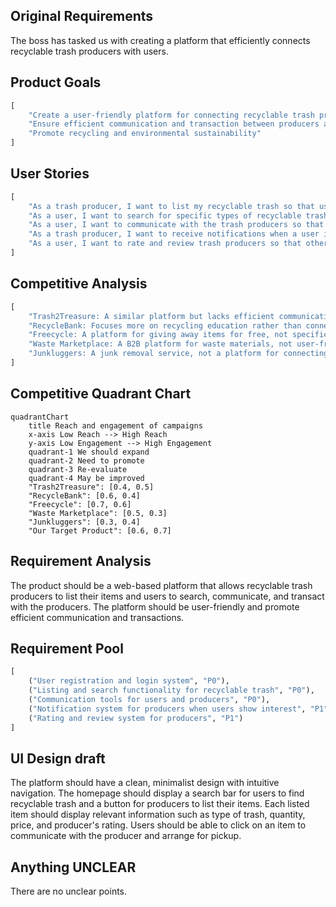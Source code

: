 ## Original Requirements
The boss has tasked us with creating a platform that efficiently connects recyclable trash producers with users.

## Product Goals
```python
[
    "Create a user-friendly platform for connecting recyclable trash producers and users",
    "Ensure efficient communication and transaction between producers and users",
    "Promote recycling and environmental sustainability"
]
```

## User Stories
```python
[
    "As a trash producer, I want to list my recyclable trash so that users can easily find and purchase them",
    "As a user, I want to search for specific types of recyclable trash so that I can find what I need quickly",
    "As a user, I want to communicate with the trash producers so that I can negotiate prices and pickup times",
    "As a trash producer, I want to receive notifications when a user is interested in my listed items so that I can respond promptly",
    "As a user, I want to rate and review trash producers so that others can make informed decisions"
]
```

## Competitive Analysis
```python
[
    "Trash2Treasure: A similar platform but lacks efficient communication tools",
    "RecycleBank: Focuses more on recycling education rather than connecting producers and users",
    "Freecycle: A platform for giving away items for free, not specifically for recyclable trash",
    "Waste Marketplace: A B2B platform for waste materials, not user-friendly for individual users",
    "Junkluggers: A junk removal service, not a platform for connecting producers and users"
]
```

## Competitive Quadrant Chart
```mermaid
quadrantChart
    title Reach and engagement of campaigns
    x-axis Low Reach --> High Reach
    y-axis Low Engagement --> High Engagement
    quadrant-1 We should expand
    quadrant-2 Need to promote
    quadrant-3 Re-evaluate
    quadrant-4 May be improved
    "Trash2Treasure": [0.4, 0.5]
    "RecycleBank": [0.6, 0.4]
    "Freecycle": [0.7, 0.6]
    "Waste Marketplace": [0.5, 0.3]
    "Junkluggers": [0.3, 0.4]
    "Our Target Product": [0.6, 0.7]
```

## Requirement Analysis
The product should be a web-based platform that allows recyclable trash producers to list their items and users to search, communicate, and transact with the producers. The platform should be user-friendly and promote efficient communication and transactions.

## Requirement Pool
```python
[
    ("User registration and login system", "P0"),
    ("Listing and search functionality for recyclable trash", "P0"),
    ("Communication tools for users and producers", "P0"),
    ("Notification system for producers when users show interest", "P1"),
    ("Rating and review system for producers", "P1")
]
```

## UI Design draft
The platform should have a clean, minimalist design with intuitive navigation. The homepage should display a search bar for users to find recyclable trash and a button for producers to list their items. Each listed item should display relevant information such as type of trash, quantity, price, and producer's rating. Users should be able to click on an item to communicate with the producer and arrange for pickup.

## Anything UNCLEAR
There are no unclear points.